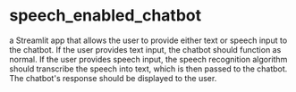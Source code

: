 # speech_enabled_chatbot
a Streamlit app that allows the user to provide either text or speech input to the chatbot. If the user provides text input, the chatbot should function as normal. If the user provides speech input, the speech recognition algorithm should transcribe the speech into text, which is then passed to the chatbot. The chatbot's response should be displayed to the user.
